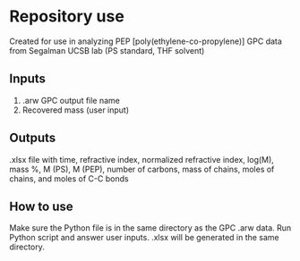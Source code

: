 # Repository use
Created for use in analyzing PEP [poly(ethylene-co-propylene)] GPC data from Segalman UCSB lab (PS standard, THF solvent)

## Inputs
1. .arw GPC output file name
2. Recovered mass (user input)

## Outputs
.xlsx file with time, refractive index, normalized refractive index, log(M), mass %, M (PS), M (PEP), number of carbons, mass of chains, moles of chains, and moles of C-C bonds

## How to use
Make sure the Python file is in the same directory as the GPC .arw data. Run Python script and answer user inputs. .xlsx will be generated in the same directory.
